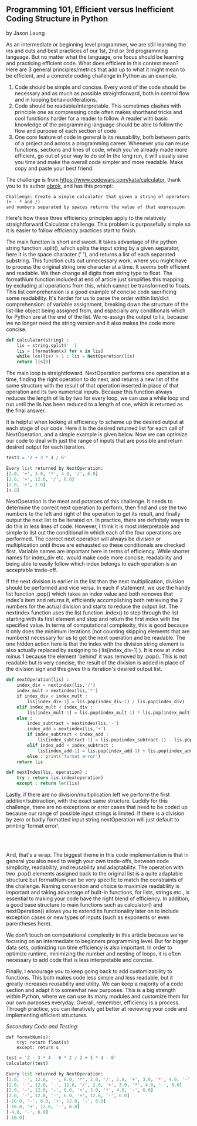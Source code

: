 ## Programming 101, Efficient versus Inefficient Coding Structure in Python

by Jason Leung



As an intermediate or beginning level programmer, we are still learning the ins and outs and best practices of our 1st, 2nd or 3rd programming language. But no matter what the language, one focus should be learning and practicing efficient code. What does efficient in this context mean? Here are 3 general principles/metrics that add up to what it might mean to be efficient, and a concrete coding challenge in Python as an example. 

1. Code should be simple and concise. Every word of the code should be necessary and as much as possible straightforward, both in control flow and in looping behavior/iterations.
2. Code should be readable/interpretable. This sometimes clashes with principle one as compressing code often makes shorthand tricks and cool functions harder for a reader to follow. A reader with basic knowledge of the programming language should be able to follow the flow and purpose of each section of code.
3. One core feature of code in general is its reusability, both between parts of a project and across a programming career. Whenever you can reuse functions, sections and lines of code, which you've already made more efficient, go out of your way to do so! In the long run, it will usually save you time and make the overall code simpler and more readable. Make copy and paste your best friend.



The challenge is from https://www.codewars.com/kata/calculator, thank you to its author [obrok](https://www.codewars.com/users/obrok), and has this prompt:

```
Challenge: Create a simple calculator that given a string of operators (+ - * and /)
and numbers separated by spaces returns the value of that expression
```

Here's how these three efficiency principles apply to the relatively straightforward Calculator challenge. This problem is purposefully simple so it is easier to follow efficiency practices start to finish.  

The main function is short and sweet. It takes advantage of the python string function .split(), which splits the input string by a given separator, here it is the space character (' '), and returns a list of each separated substring. This function cuts out unnecessary work, where you might have to process the original string one character at a time. It seems both efficient and readable. We then change all digits from string type to float. The formatNum function included at end of article just simplifies this mapping by excluding all operations from this, which cannot be transformed to floats. This list comprehension is a good example of concise code sacrificing some readability. It's harder for us to parse the order within list/dict comprehension: of variable assignment, breaking down the structure of the list-like object being assigned from, and especially any conditionals which for Python are at the end of the list. We re-assign the output to lis, because we no longer need the string version and it also makes the code more concise.

```python
def calculator(string) :
    lis = string.split(' ')
    lis = [formatNum(x) for x in lis]
    while len(lis) > 1 : lis = NextOperation(lis)
    return lis[0]
```

The main loop is straightfoward. NextOperation performs one operation at a time, finding the right operation to do next, and returns a new list of the same structure with the result of that operation inserted in place of that operation and its two numerical inputs. Because this function always reduces the length of lis by two for every loop, we can use a while loop and run until the lis has been reduced to a length of one, which is returned as the final answer.

It is helpful when looking at efficiency to scheme up the desired output at each stage of our code. Here it is the desired returned list for each call of NextOperation, and a simple example is given below. Now we can optimize our code to deal with just the range of inputs that are possible and return desired output for each iteration.

```python
test1 = '2 + 3 * 4 / 6'

Every list returned by NextOperation:
[2.0, '+', 3.0, '*', 4.0, '/', 6.0]
[2.0, '+', 12.0, '/', 6.0]
[2.0, '+', 2.0]
[4.0]
```



NextOperation is the meat and potatoes of this challenge. It needs to determine the correct next operation to perform, then find and use the two numbers to the left and right of the operation to get its result, and finally output the next list to be iterated on. In practice, there are definitely ways to do this in less lines of code. However, I think it is most interpretable and simple to list out the conditional in which each of the four operations are performed. The correct next operation will always be division or multiplication until those are exhausted so these conditionals are checked first. Variable names are important here in terms of efficiency. While shorter names for index_div etc. would make code more concise, readability and being able to easily follow which index belongs to each operation is an acceptable trade-off. 

If the next division is earlier in the list than the next multiplication, division should be performed and vice versa. In each if statement, we use the handy list function .pop() which takes an index value and both removes that index's item and returns it, efficiently accomplishing both retrieving the 2 numbers for the actual division and starts to reduce the output list. The nextindex function uses the list function .index() to step through  the list starting with its first element and stop and return the first index with the specified value. In terms of computational complexity, this is good because it only does the minimum iterations (not counting skipping elements that are numbers) necessary for us to get the next operation and be readable. The one hidden action here is that the index with the division string element is also actually replaced by assigning to ( lis[index_div-1] ). It is now at index minus 1 because the element 'behind' it was removed by .pop(). This is not readable but is very concise, the result of the division is added in place of the division sign and this gives this iteration's desired output list.

```python
def nextOperation(lis) :
    index_div = nextindex(lis,'/')
    index_mult = nextindex(lis,'*')
    if index_div < index_mult :
        lis[index_div-1] = lis.pop(index_div-1) / lis.pop(index_div)
    elif index_mult < index_div :
        lis[index_mult-1] = lis.pop(index_mult-1) * lis.pop(index_mult)
    else : 
        index_subtract = nextindex(lis,'-')
        index_add = nextindex(lis,'+')
        if index_subtract < index_add :
            lis[index_subtract-1] = lis.pop(index_subtract-1) - lis.pop(index_subtract)
        elif index_add < index_subtract :
            lis[index_add-1] = lis.pop(index_add-1) + lis.pop(index_add)
        else : print('format error')
    return lis

def nextIndex(lis, operation) :
    try : return lis.index(operation)
    except : return len(lis)
```

Lastly, if there are no division/multiplication left we perform the first addition/subtraction, with the exact same structure. Luckily for this challenge, there are no exceptions or error cases that need to be coded up because our range of possible input strings is limited. If there is a division by zero or badly formatted input string nextOperation will just default to printing 'format error'.

<br></br>

And, that's a wrap. The biggest theme in this code implementation is that in general you also need to weigh your own trade-offs, between code simplicity, readability, and reusability and adaptability. The operation with two .pop() elements assigned back to the original list is a quite adaptable structure but formatNum can be very specific to match the constraints of the challenge. Naming convention and choice to maximize readability is important and taking advantage of built-in functions, for lists, strings etc., is essential to making your code have the right blend of efficiency. In addition, a good base structure to main functions such as calculator() and nextOperation() allows you to extend its functionality later on to include exception cases or new types of inputs (such as exponents or even parentheses here).

We don't touch on computational complexity in this article because we're focusing on an intermediate to beginners programming level. But for bigger data sets, optimizing run time efficiency is also important. In order to optimize runtime, minimizing the number and nesting of loops, it is often necessary to add code that is less interpretable and concise. 

Finally, I encourage you to keep going back to add customizability to functions. This both makes code less simple and less readable, but it greatly increases reusability and utility. We can keep a majority of a code section and adapt it to somewhat new purposes. This is a big strength within Python, where we can use its many modules and customize them for our own purposes everyday. Overall, remember, efficiency is a process. Through practice, you can iteratively get better at reviewing your code and implementing efficient structures.



<i>Secondary Code and Testing:</i>

```
def formatNum(s):
    try: return float(s)
    except: return s
```

```python
test = '2 - 3 * 4 - 6 * 2 / 2 + 3 * 4 - 6'
calculator(test)

Every list returned by NextOperation:
[2.0, '-', 12.0, '-', 6.0, '*', 2.0, '/', 2.0, '+', 3.0, '*', 4.0, '-', 6.0]
[2.0, '-', 12.0, '-', 12.0, '/', 2.0, '+', 3.0, '*', 4.0, '-', 6.0]
[2.0, '-', 12.0, '-', 6.0, '+', 3.0, '*', 4.0, '-', 6.0]
[2.0, '-', 12.0, '-', 6.0, '+', 12.0, '-', 6.0]
[-10.0, '-', 6.0, '+', 12.0, '-', 6.0]
[-16.0, '+', 12.0, '-', 6.0]
[-4.0, '-', 6.0]
[-10.0]
```

